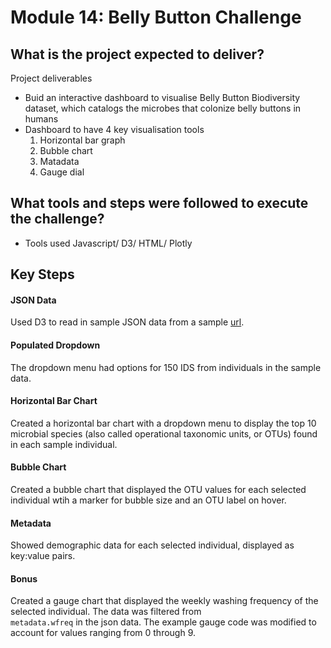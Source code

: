 # Module 14: Belly Button Challenge

## What is the project expected to deliver?
Project deliverables
 - Buid an interactive dashboard to visualise Belly Button Biodiversity dataset, which catalogs the microbes that colonize belly buttons in humans
 - Dashboard to have 4 key visualisation tools
    1. Horizontal bar graph
    2. Bubble chart
    3. Matadata
    4. Gauge dial

## What tools and steps were followed to execute the challenge?
- Tools used Javascript/ D3/ HTML/ Plotly

## Key Steps
#### **JSON Data**
Used D3 to read in sample JSON data from a sample [url](https://2u-data-curriculum-team.s3.amazonaws.com/dataviz-classroom/v1.1/14-Interactive-Web-Visualizations/02-Homework/samples.json).

#### **Populated Dropdown**
 The dropdown menu had options for 150 IDS from individuals in the sample data.

#### **Horizontal Bar Chart**
Created a horizontal bar chart with a dropdown menu to display the top 10 microbial species (also called operational taxonomic units, or OTUs) found in each sample individual.

#### **Bubble Chart**
Created a bubble chart that displayed the OTU values for each selected individual wtih a marker for bubble size and an OTU label on hover.

#### **Metadata**
Showed demographic data for each selected individual, displayed as key:value pairs.

#### **Bonus**
Created a gauge chart that displayed the weekly washing frequency of the selected individual. The data was filtered from<br>
`metadata.wfreq` in the json data.
The example gauge code was modified to account for values ranging from 0 through 9.


